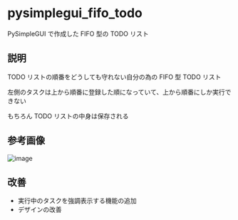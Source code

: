 # pysimplegui_fifo_todo

PySimpleGUI で作成した FIFO 型の TODO リスト

## 説明

TODO リストの順番をどうしても守れない自分の為の FIFO 型 TODO リスト

左側のタスクは上から順番に登録した順になっていて、上から順番にしか実行できない

もちろん TODO リストの中身は保存される

## 参考画像

![image](https://user-images.githubusercontent.com/74105563/171036831-f738a3b4-2a2a-462b-9e29-ed16c5d0aa28.png)

## 改善

- 実行中のタスクを強調表示する機能の追加
- デザインの改善

